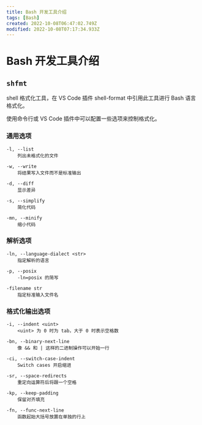 ```yaml
---
title: Bash 开发工具介绍
tags: [Bash]
created: 2022-10-08T06:47:02.749Z
modified: 2022-10-08T07:17:34.933Z
---
```


# Bash 开发工具介绍

## `shfmt`

shell 格式化工具，在 VS Code 插件 shell-format 中引用此工具进行 Bash 语言格式化。

使用命令行或 VS Code 插件中可以配置一些选项来控制格式化。

### 通用选项

```shell
-l, --list
	列出未格式化的文件

-w, --write
	将结果写入文件而不是标准输出

-d, --diff
	显示差异

-s, --simplify
	简化代码

-mn, --minify
	缩小代码
```

### 解析选项

```shell
-ln, --language-dialect <str>
	指定解析的语言

-p, --posix
	-ln=posix 的简写

-filename str
	指定标准输入文件名
```

### 格式化输出选项

```shell
-i, --indent <uint>
	<uint> 为 0 时为 tab，大于 0 时表示空格数

-bn, --binary-next-line
	像 && 和 | 这样的二进制操作可以开始一行

-ci, --switch-case-indent
	Switch cases 开启缩进

-sr, --space-redirects
	重定向运算符后将跟一个空格

-kp, --keep-padding
	保留对齐填充

-fn, --func-next-line
	函数起始大括号放置在单独的行上
```







